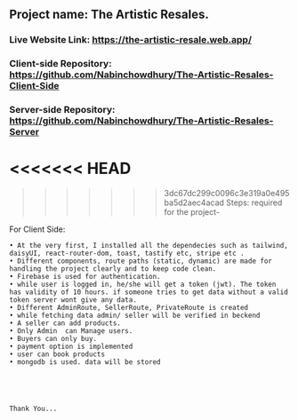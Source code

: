 ## Project name: The Artistic Resales.

### Live Website Link: https://the-artistic-resale.web.app/


### Client-side Repository: https://github.com/Nabinchowdhury/The-Artistic-Resales-Client-Side

### Server-side Repository: https://github.com/Nabinchowdhury/The-Artistic-Resales-Server

<<<<<<< HEAD
=======

>>>>>>> 3dc67dc299c0096c3e319a0e495ba5d2aec4acad
Steps: required for the project-

For Client Side:

    • At the very first, I installed all the dependecies such as tailwind, daisyUI, react-router-dom, toast, tastify etc, stripe etc .
    • Different components, route paths (static, dynamic) are made for handling the project clearly and to keep code clean.
    • Firebase is used for authentication.
    • while user is logged in, he/she will get a token (jwt). The token has validity of 10 hours. if someone tries to get data without a valid token server wont give any data.
    • Different AdminRoute, SellerRoute, PrivateRoute is created
    • while fetching data admin/ seller will be verified in beckend
    • A seller can add products.
    • Only Admin  can Manage users.
    • Buyers can only buy.
    • payment option is implemented    
    • user can book products
    • mongodb is used. data will be stored
    



    
    Thank You... 
